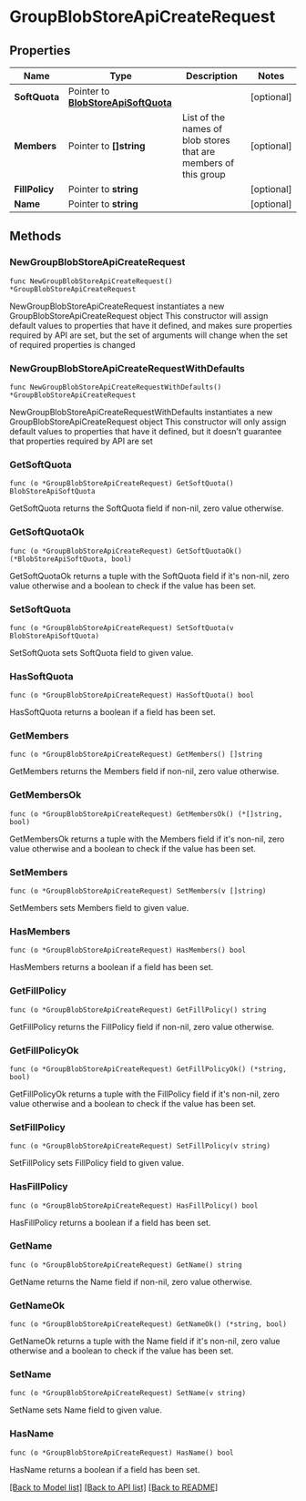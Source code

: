# GroupBlobStoreApiCreateRequest

## Properties

Name | Type | Description | Notes
------------ | ------------- | ------------- | -------------
**SoftQuota** | Pointer to [**BlobStoreApiSoftQuota**](BlobStoreApiSoftQuota.md) |  | [optional] 
**Members** | Pointer to **[]string** | List of the names of blob stores that are members of this group | [optional] 
**FillPolicy** | Pointer to **string** |  | [optional] 
**Name** | Pointer to **string** |  | [optional] 

## Methods

### NewGroupBlobStoreApiCreateRequest

`func NewGroupBlobStoreApiCreateRequest() *GroupBlobStoreApiCreateRequest`

NewGroupBlobStoreApiCreateRequest instantiates a new GroupBlobStoreApiCreateRequest object
This constructor will assign default values to properties that have it defined,
and makes sure properties required by API are set, but the set of arguments
will change when the set of required properties is changed

### NewGroupBlobStoreApiCreateRequestWithDefaults

`func NewGroupBlobStoreApiCreateRequestWithDefaults() *GroupBlobStoreApiCreateRequest`

NewGroupBlobStoreApiCreateRequestWithDefaults instantiates a new GroupBlobStoreApiCreateRequest object
This constructor will only assign default values to properties that have it defined,
but it doesn't guarantee that properties required by API are set

### GetSoftQuota

`func (o *GroupBlobStoreApiCreateRequest) GetSoftQuota() BlobStoreApiSoftQuota`

GetSoftQuota returns the SoftQuota field if non-nil, zero value otherwise.

### GetSoftQuotaOk

`func (o *GroupBlobStoreApiCreateRequest) GetSoftQuotaOk() (*BlobStoreApiSoftQuota, bool)`

GetSoftQuotaOk returns a tuple with the SoftQuota field if it's non-nil, zero value otherwise
and a boolean to check if the value has been set.

### SetSoftQuota

`func (o *GroupBlobStoreApiCreateRequest) SetSoftQuota(v BlobStoreApiSoftQuota)`

SetSoftQuota sets SoftQuota field to given value.

### HasSoftQuota

`func (o *GroupBlobStoreApiCreateRequest) HasSoftQuota() bool`

HasSoftQuota returns a boolean if a field has been set.

### GetMembers

`func (o *GroupBlobStoreApiCreateRequest) GetMembers() []string`

GetMembers returns the Members field if non-nil, zero value otherwise.

### GetMembersOk

`func (o *GroupBlobStoreApiCreateRequest) GetMembersOk() (*[]string, bool)`

GetMembersOk returns a tuple with the Members field if it's non-nil, zero value otherwise
and a boolean to check if the value has been set.

### SetMembers

`func (o *GroupBlobStoreApiCreateRequest) SetMembers(v []string)`

SetMembers sets Members field to given value.

### HasMembers

`func (o *GroupBlobStoreApiCreateRequest) HasMembers() bool`

HasMembers returns a boolean if a field has been set.

### GetFillPolicy

`func (o *GroupBlobStoreApiCreateRequest) GetFillPolicy() string`

GetFillPolicy returns the FillPolicy field if non-nil, zero value otherwise.

### GetFillPolicyOk

`func (o *GroupBlobStoreApiCreateRequest) GetFillPolicyOk() (*string, bool)`

GetFillPolicyOk returns a tuple with the FillPolicy field if it's non-nil, zero value otherwise
and a boolean to check if the value has been set.

### SetFillPolicy

`func (o *GroupBlobStoreApiCreateRequest) SetFillPolicy(v string)`

SetFillPolicy sets FillPolicy field to given value.

### HasFillPolicy

`func (o *GroupBlobStoreApiCreateRequest) HasFillPolicy() bool`

HasFillPolicy returns a boolean if a field has been set.

### GetName

`func (o *GroupBlobStoreApiCreateRequest) GetName() string`

GetName returns the Name field if non-nil, zero value otherwise.

### GetNameOk

`func (o *GroupBlobStoreApiCreateRequest) GetNameOk() (*string, bool)`

GetNameOk returns a tuple with the Name field if it's non-nil, zero value otherwise
and a boolean to check if the value has been set.

### SetName

`func (o *GroupBlobStoreApiCreateRequest) SetName(v string)`

SetName sets Name field to given value.

### HasName

`func (o *GroupBlobStoreApiCreateRequest) HasName() bool`

HasName returns a boolean if a field has been set.


[[Back to Model list]](../README.md#documentation-for-models) [[Back to API list]](../README.md#documentation-for-api-endpoints) [[Back to README]](../README.md)


